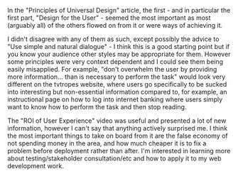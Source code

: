 In the "Principles of Universal Design" article, the first - and in particular the first part, "Design for the User" - seemed the most important as most (arguably all) of the others flowed on from it or were ways of achieving it.

I didn't disagree with any of them as such, except possibly the advice to "Use simple and natural dialogue" - I think this is a good starting point but if you know your audience other styles may be appropriate for them. However some principles were very context dependent and I could see them being easily misapplied. For example, "don't overwhelm the user by providing more information... than is necessary to perform the task" would look very different  on the tvtropes website, where users go specifically to be sucked into interesting but non-essential information compared to, for example, an instructional page on how to log into internet banking where users simply want to know how to perform the task and then stop reading.

The "ROI of User Experience" video was useful and presented a lot of new information, however I can't say that anything actively surprised me. I think the most important things to take on board from it are the false economy of not spending money in the area, and how much cheaper it is to fix a problem before deployment rather than after. I'm interested in learning more about testing/stakeholder consultation/etc and how to apply it to my web development work.